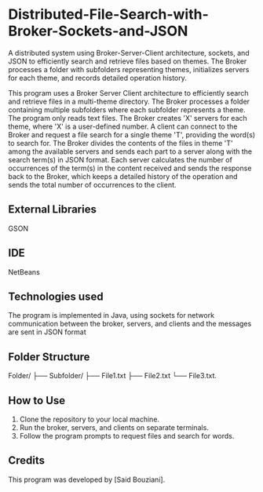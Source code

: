 # Distributed-File-Search-with-Broker-Sockets-and-JSON
A distributed system using Broker-Server-Client architecture, sockets, and JSON to efficiently search and retrieve files based on themes. The Broker processes a folder with subfolders representing themes, initializes servers for each theme, and records detailed operation history.

This program uses a Broker Server Client architecture to efficiently search and retrieve files in a multi-theme directory. The Broker processes a folder containing multiple subfolders where each subfolder represents a theme. The program only reads text files. The Broker creates 'X' servers for each theme, where 'X' is a user-defined number. A client can connect to the Broker and request a file search for a single theme 'T', providing the word(s) to search for. The Broker divides the contents of the files in theme 'T' among the available servers and sends each part to a server along with the search term(s) in JSON format. Each server calculates the number of occurrences of the term(s) in the content received and sends the response back to the Broker, which keeps a detailed history of the operation and sends the total number of occurrences to the client.



## External Libraries

GSON

## IDE 

NetBeans

## Technologies used

The program is implemented in Java, using sockets for network communication between the broker, servers, and clients and the messages are sent in JSON format

## Folder Structure

Folder/ 
      ├── Subfolder/ 
        ├── File1.txt 
        ├── File2.txt 
        └── File3.txt.
        
## How to Use

1. Clone the repository to your local machine.
2. Run the broker, servers, and clients on separate terminals.
3. Follow the program prompts to request files and search for words.

## Credits

This program was developed by [Said Bouziani].
